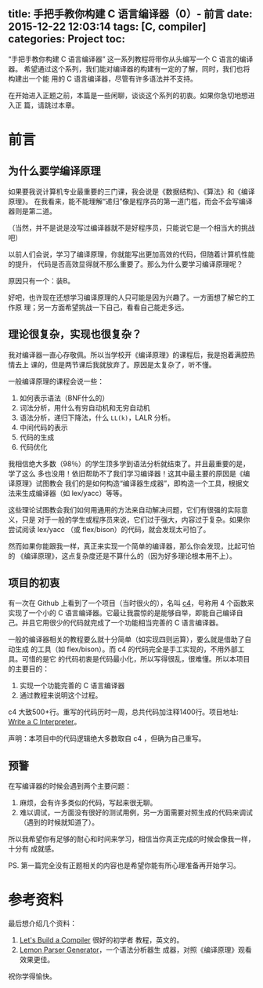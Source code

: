 title: 手把手教你构建 C 语言编译器（0）- 前言
date: 2015-12-22 12:03:14
tags: [C, compiler]
categories: Project
toc:
---

“手把手教你构建 C 语言编译器” 这一系列教程将带你从头编写一个 C 语言的编译器。
希望通过这个系列，我们能对编译器的构建有一定的了解，同时，我们也将构建出一个能
用的 C 语言编译器，尽管有许多语法并不支持。

在开始进入正题之前，本篇是一些闲聊，谈谈这个系列的初衷。如果你急切地想进入正
篇，请跳过本章。

# 前言

## 为什么要学编译原理

如果要我说计算机专业最重要的三门课，我会说是《数据结构》、《算法》和《编译原理》。
在我看来，能不能理解“递归”像是程序员的第一道门槛，而会不会写编译器则是第二道。

（当然，并不是说是没写过编译器就不是好程序员，只能说它是一个相当大的挑战吧）

以前人们会说，学习了编译原理，你就能写出更加高效的代码，但随着计算机性能的提升，
代码是否高效显得就不那么重要了。那么为什么要学习编译原理呢？

原因只有一个：装B。

好吧，也许现在还想学习编译原理的人只可能是因为兴趣了。一方面想了解它的工作原
理；另一方面希望挑战一下自己，看看自己能走多远。

## 理论很复杂，实现也很复杂？

我对编译器一直心存敬佩。所以当学校开《编译原理》的课程后，我是抱着满腔热情去上
课的，但是两节课后我就放弃了。原因是太复杂了，听不懂。

一般编译原理的课程会说一些：

1. 如何表示语法（BNF什么的）
2. 词法分析，用什么有穷自动机和无穷自动机
3. 语法分析，递归下降法，什么 `LL(k)`，LALR 分析。
4. 中间代码的表示
5. 代码的生成
6. 代码优化

我相信绝大多数（98％）的学生顶多学到语法分析就结束了。并且最重要的是，学了这么
多也没用！依旧帮助不了我们学习编译器！这其中最主要的原因是《编译原理》试图教会
我们的是如何构造“编译器生成器”，即构造一个工具，根据文法来生成编译器（如
lex/yacc）等等。

这些理论试图教会我们如何用通用的方法来自动解决问题，它们有很强的实际意义，只是
对于一般的学生或程序员来说，它们过于强大，内容过于复杂。如果你尝试阅读
lex/yacc （或 flex/bison）的代码，就会发现太可怕了。

然而如果你能跟我一样，真正来实现一个简单的编译器，那么你会发现，比起可怕的
《编译原理》，这点复杂度还是不算什么的（因为好多理论根本用不上）。

## 项目的初衷

有一次在 Github 上看到了一个项目（当时很火的），名叫 [c4](https://github.com/rswier/c4)，号称用 4 个函数来实现了一个小的 C 语言编译器。它最让我震惊的是能够自举，即能自己编译自己。并且它用很少的代码就完成了一个功能相当完善的 C 语言编译器。

一般的编译器相关的教程要么就十分简单（如实现四则运算），要么就是借助了自动生成
的工具（如 flex/bison）。而 c4 的代码完全是手工实现的，不用外部工具。可惜的是它
的代码初衷是代码最小化，所以写得很乱，很难懂。所以本项目的主要目的：

1. 实现一个功能完善的 C 语言编译器
2. 通过教程来说明这个过程。

c4 大致500+行。重写的代码历时一周，总共代码加注释1400行。项目地址: [Write a C Interpreter](https://github.com/lotabout/write-a-C-interpreter)。

声明：本项目中的代码逻辑绝大多数取自 c4 ，但确为自己重写。

## 预警

在写编译器的时候会遇到两个主要问题：

1. 麻烦，会有许多类似的代码，写起来很无聊。
2. 难以调试，一方面没有很好的测试用例，另一方面需要对照生成的代码来调试（遇到的时候就知道了）。

所以我希望你有足够的耐心和时间来学习，相信当你真正完成的时候会像我一样，十分有
成就感。

PS. 第一篇完全没有正题相关的内容也是希望你能有所心理准备再开始学习。

# 参考资料

最后想介绍几个资料：

1. [Let's Build a Compiler](http://compilers.iecc.com/crenshaw/) 很好的初学者
   教程，英文的。
1. [Lemon Parser Generator](http://www.hwaci.com/sw/lemon/)，一个语法分析器生
   成器，对照《编译原理》观看效果更佳。

祝你学得愉快。
